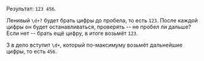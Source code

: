 
Результат: `123 456`.

Ленивый `\d+?` будет брать цифры до пробела, то есть `123`. После каждой цифры он будет останавливаться, проверять -- не пробел ли дальше? Если нет -- брать ещё цифру, в итоге возьмёт `123`.

З в дело вступит `\d+`, который по-максимуму возьмёт дальнейшие цифры, то есть `456`.